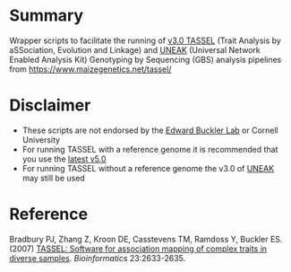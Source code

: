 # Summary
Wrapper scripts to facilitate the running of [v3.0 TASSEL](https://tassel.bitbucket.io/TasselArchived.html) (Trait Analysis by aSSociation, Evolution and Linkage) and [UNEAK](https://bytebucket.org/tasseladmin/tassel-5-source/wiki/docs/TasselPipelineUNEAK.pdf) (Universal Network Enabled Analysis Kit) Genotyping by Sequencing (GBS) analysis pipelines from https://www.maizegenetics.net/tassel/

# Disclaimer
* These scripts are not endorsed by the [Edward Buckler Lab](https://www.maizegenetics.net/tassel/) or Cornell University
* For running TASSEL with a reference genome it is recommended that you use the [latest v5.0](https://www.maizegenetics.net/tassel)
* For running TASSEL without a reference genome the v3.0 of [UNEAK](https://bytebucket.org/tasseladmin/tassel-5-source/wiki/docs/TasselPipelineUNEAK.pdf) may still be used

# Reference
Bradbury PJ, Zhang Z, Kroon DE, Casstevens TM, Ramdoss Y, Buckler ES. (2007) [TASSEL: Software for association mapping of complex traits in diverse samples](https://tassel.bitbucket.io/docs/bradbury2007bioinformatics.pdf). *Bioinformatics* 23:2633-2635.
